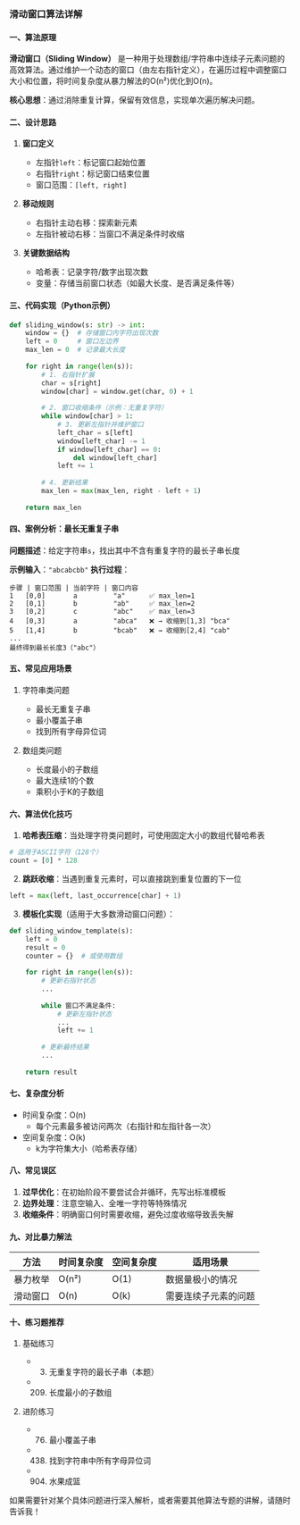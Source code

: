 ### 滑动窗口算法详解

#### 一、算法原理

**滑动窗口（Sliding Window）** 是一种用于处理数组/字符串中连续子元素问题的高效算法。通过维护一个动态的窗口（由左右指针定义），在遍历过程中调整窗口大小和位置，将时间复杂度从暴力解法的O(n²)优化到O(n)。

**核心思想**：通过消除重复计算，保留有效信息，实现单次遍历解决问题。

#### 二、设计思路

1. **窗口定义**
   - 左指针`left`：标记窗口起始位置
   - 右指针`right`：标记窗口结束位置
   - 窗口范围：`[left, right]`

2. **移动规则**
   - 右指针主动右移：探索新元素
   - 左指针被动右移：当窗口不满足条件时收缩

3. **关键数据结构**
   - 哈希表：记录字符/数字出现次数
   - 变量：存储当前窗口状态（如最大长度、是否满足条件等）

#### 三、代码实现（Python示例）

```python
def sliding_window(s: str) -> int:
    window = {}  # 存储窗口内字符出现次数
    left = 0     # 窗口左边界
    max_len = 0  # 记录最大长度
    
    for right in range(len(s)):
        # 1. 右指针扩展
        char = s[right]
        window[char] = window.get(char, 0) + 1
        
        # 2. 窗口收缩条件（示例：无重复字符）
        while window[char] > 1:
            # 3. 更新左指针并维护窗口
            left_char = s[left]
            window[left_char] -= 1
            if window[left_char] == 0:
                del window[left_char]
            left += 1
        
        # 4. 更新结果
        max_len = max(max_len, right - left + 1)
    
    return max_len
```

#### 四、案例分析：最长无重复子串

**问题描述**：给定字符串`s`，找出其中不含有重复字符的最长子串长度

**示例输入**：`"abcabcbb"`
**执行过程**：
```
步骤 | 窗口范围 | 当前字符 | 窗口内容
1   [0,0]       a         "a"      ✅ max_len=1
2   [0,1]       b         "ab"     ✅ max_len=2
3   [0,2]       c         "abc"    ✅ max_len=3
4   [0,3]       a         "abca"   ❌ → 收缩到[1,3] "bca"
5   [1,4]       b         "bcab"   ❌ → 收缩到[2,4] "cab"
...
最终得到最长长度3（"abc"）
```

#### 五、常见应用场景

1. 字符串类问题
   - 最长无重复子串
   - 最小覆盖子串
   - 找到所有字母异位词

2. 数组类问题
   - 长度最小的子数组
   - 最大连续1的个数
   - 乘积小于K的子数组

#### 六、算法优化技巧

1. **哈希表压缩**：当处理字符类问题时，可使用固定大小的数组代替哈希表
```python
# 适用于ASCII字符（128个）
count = [0] * 128
```

2. **跳跃收缩**：当遇到重复元素时，可以直接跳到重复位置的下一位
```python
left = max(left, last_occurrence[char] + 1)
```

3. **模板化实现**（适用于大多数滑动窗口问题）：
```python
def sliding_window_template(s):
    left = 0
    result = 0
    counter = {}  # 或使用数组
    
    for right in range(len(s)):
        # 更新右指针状态
        ...
        
        while 窗口不满足条件:
            # 更新左指针状态
            ...
            left += 1
        
        # 更新最终结果
        ...
    
    return result
```

#### 七、复杂度分析

- 时间复杂度：O(n)
  - 每个元素最多被访问两次（右指针和左指针各一次）
- 空间复杂度：O(k)
  - k为字符集大小（哈希表存储）

#### 八、常见误区

1. **过早优化**：在初始阶段不要尝试合并循环，先写出标准模板
2. **边界处理**：注意空输入、全唯一字符等特殊情况
3. **收缩条件**：明确窗口何时需要收缩，避免过度收缩导致丢失解

#### 九、对比暴力解法

| 方法        | 时间复杂度 | 空间复杂度 | 适用场景             |
|-----------|--------|--------|------------------|
| 暴力枚举      | O(n²)  | O(1)   | 数据量极小的情况        |
| 滑动窗口      | O(n)   | O(k)   | 需要连续子元素的问题     |

#### 十、练习题推荐

1. 基础练习
   - 3. 无重复字符的最长子串（本题）
   - 209. 长度最小的子数组

2. 进阶练习
   - 76. 最小覆盖子串
   - 438. 找到字符串中所有字母异位词
   - 904. 水果成篮

如果需要针对某个具体问题进行深入解析，或者需要其他算法专题的讲解，请随时告诉我！